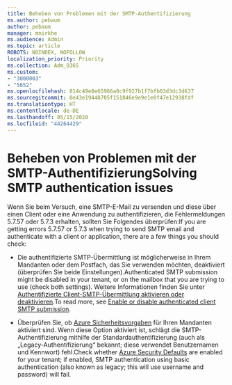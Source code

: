 ```yaml
---
title: Beheben von Problemen mit der SMTP-Authentifizierung
ms.author: pebaum
author: pebaum
manager: mnirkhe
ms.audience: Admin
ms.topic: article
ROBOTS: NOINDEX, NOFOLLOW
localization_priority: Priority
ms.collection: Adm_O365
ms.custom:
- "3000003"
- "5652"
ms.openlocfilehash: 814c49e8e65966a0c9f927b1f7bfb03d3dc3d637
ms.sourcegitcommit: 0e43e19448705f151846e9e9e1e0f47e12938fdf
ms.translationtype: HT
ms.contentlocale: de-DE
ms.lasthandoff: 05/15/2020
ms.locfileid: "44264429"
---
```

# <a name="solving-smtp-authentication-issues"></a><span data-ttu-id="3cc5f-102">Beheben von Problemen mit der SMTP-Authentifizierung</span><span class="sxs-lookup"><span data-stu-id="3cc5f-102">Solving SMTP authentication issues</span></span>

<span data-ttu-id="3cc5f-103">Wenn Sie beim Versuch, eine SMTP-E-Mail zu versenden und diese über einen Client oder eine Anwendung zu authentifizieren, die Fehlermeldungen 5.7.57 oder 5.7.3 erhalten, sollten Sie Folgendes überprüfen:</span><span class="sxs-lookup"><span data-stu-id="3cc5f-103">If you are getting errors 5.7.57 or 5.7.3 when trying to send SMTP email and authenticate with a client or application, there are a few things you should check:</span></span>

- <span data-ttu-id="3cc5f-104">Die authentifizierte SMTP-Übermittlung ist möglicherweise in Ihrem Mandanten oder dem Postfach, das Sie verwenden möchten, deaktiviert (überprüfen Sie beide Einstellungen).</span><span class="sxs-lookup"><span data-stu-id="3cc5f-104">Authenticated SMTP submission might be disabled in your tenant, or on the mailbox that you are trying to use (check both settings).</span></span> <span data-ttu-id="3cc5f-105">Weitere Informationen finden Sie unter [Authentifizierte Client-SMTP-Übermittlung aktivieren oder deaktivieren](https://docs.microsoft.com/exchange/clients-and-mobile-in-exchange-online/authenticated-client-smtp-submission).</span><span class="sxs-lookup"><span data-stu-id="3cc5f-105">To read more, see [Enable or disable authenticated client SMTP submission](https://docs.microsoft.com/exchange/clients-and-mobile-in-exchange-online/authenticated-client-smtp-submission).</span></span>

- <span data-ttu-id="3cc5f-106">Überprüfen Sie, ob [Azure Sicherheitsvorgaben](https://docs.microsoft.com/azure/active-directory/fundamentals/concept-fundamentals-security-defaults) für Ihren Mandanten aktiviert sind. Wenn diese Option aktiviert ist, schlägt die SMTP-Authentifizierung mithilfe der Standardauthentifizierung (auch als „Legacy-Authentifizierung“ bekannt; diese verwendet Benutzernamen und Kennwort) fehl.</span><span class="sxs-lookup"><span data-stu-id="3cc5f-106">Check whether [Azure Security Defaults](https://docs.microsoft.com/azure/active-directory/fundamentals/concept-fundamentals-security-defaults) are enabled for your tenant; if enabled, SMTP authentication using basic authentication (also known as legacy; this will use username and password) will fail.</span></span>
